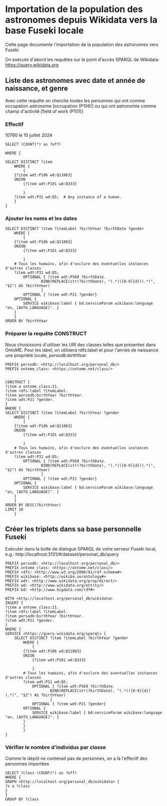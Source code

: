 # Importation de la population des astronomes depuis Wikidata vers la base Fuseki locale

Cette page documente l'importation de la population des astronomes vers Fuseki

On exécute d'abord les requêtes sur le point d'accès SPARQL de Wikidata: https://query.wikidata.org



## Liste des astronomes avec date et année de naissance, et genre

Avec cette requête on cherche toutes les personnes qui ont comme occupation astronome [occupation (P106)] ou qui ont astronomie comme champ d'activité [field of work (P101)]


### Effectif

10760 le 10 juillet 2024

    SELECT (COUNT(*) as ?eff)

    WHERE {

    SELECT DISTINCT ?item
        WHERE {
            {
        {?item wdt:P106 wd:Q11063}
        UNION
            {?item wdt:P101 wd:Q333} 

            }      
        ?item wdt:P31 wd:Q5;  # Any instance of a human.
        } 
    }
### Ajouter les noms et les dates

    SELECT DISTINCT ?item ?itemLabel ?birthYear ?birthDate ?gender
        WHERE {
            {
        {?item wdt:P106 wd:Q11063}
        UNION
            {?item wdt:P101 wd:Q333} 

            }        
        # Tous les humains, afin d'exclure des éventuelles instances d'autres classes    
        ?item wdt:P31 wd:Q5;  
            OPTIONAL { ?item wdt:P569 ?birthDate.
                    BIND(REPLACE(str(?birthDate), "(.*)([0-9]{4})(.*)", "$2") AS ?birthYear)
                    }
            OPTIONAL { ?item wdt:P21 ?gender}
        OPTIONAL {
            SERVICE wikibase:label { bd:serviceParam wikibase:language "en, [AUTO_LANGUAGE]". }
        }
        } 
    ORDER BY ?birthYear



### Préparer la requête CONSTRUCT

Nous choisissons d'utiliser les URI des classes telles que présentes dans OntoME. Pour les label, on utilisera rdfs:label et pour l'année de naissance une propriété locale, _persodb:birthYear_.

    PREFIX persodb: <http://localhost.org/personal_db/>
    PREFIX ontome_class: <https://ontome.net/class/>


    CONSTRUCT {
    ?item a ontome_class:21.
    ?item rdfs:label ?itemLabel.
    ?item persodb:birthYear ?birthYear.
    ?item wdt:P21 ?gender.
    }
    WHERE {
    SELECT DISTINCT ?item ?itemLabel ?birthYear ?gender
        WHERE {
            {
        {?item wdt:P106 wd:Q11063}
        UNION
            {?item wdt:P101 wd:Q333} 

            }        
        # Tous les humains, afin d'exclure des éventuelles instances d'autres classes    
        ?item wdt:P31 wd:Q5;  
            OPTIONAL { ?item wdt:P569 ?birthDate.
                    BIND(REPLACE(str(?birthDate), "(.*)([0-9]{4})(.*)", "$2") AS ?birthYear)
                    }
            OPTIONAL { ?item wdt:P21 ?gender}
        OPTIONAL {
            SERVICE wikibase:label { bd:serviceParam wikibase:language "en, [AUTO_LANGUAGE]". }
        }
        }
    ORDER BY DESC(?birthYear)
    LIMIT 10 
        }


## Créer les triplets dans sa base personnelle Fuseki

Exécuter dans la boîte de dialogue SPARQL de votre serveur Fuseki local, e.g.: http://localhost:3131/#/dataset/personal_db/query


    PREFIX persodb: <http://localhost.org/personal_db/>
    PREFIX ontome_class: <https://ontome.net/class/>
    PREFIX rdfs: <http://www.w3.org/2000/01/rdf-schema#>
    PREFIX wikibase: <http://wikiba.se/ontology#>
    PREFIX wdt: <http://www.wikidata.org/prop/direct/>
    PREFIX wd: <http://www.wikidata.org/entity/>
    PREFIX bd: <http://www.bigdata.com/rdf#>

    WITH <http://localhost.org/personal_db/wikidata>
    INSERT {
    ?item a ontome_class:21.
    ?item rdfs:label ?itemLabel.
    ?item persodb:birthYear ?birthYear.
    ?item wdt:P21 ?gender.
    }
    WHERE {
    SERVICE <https://query.wikidata.org/sparql> {
        SELECT DISTINCT ?item ?itemLabel ?birthYear ?gender
            WHERE {
                {
            {?item wdt:P106 wd:Q11063}
            UNION
                {?item wdt:P101 wd:Q333} 

                }        
            # Tous les humains, afin d'exclure des éventuelles instances d'autres classes    
            ?item wdt:P31 wd:Q5;  
                OPTIONAL { ?item wdt:P569 ?birthDate.
                        BIND(REPLACE(str(?birthDate), "(.*)([0-9]{4})(.*)", "$2") AS ?birthYear)
                        }
                OPTIONAL { ?item wdt:P21 ?gender}
            OPTIONAL {
                SERVICE wikibase:label { bd:serviceParam wikibase:language "en, [AUTO_LANGUAGE]". }
            }
            }
            }
    }


### Vérifier le nombre d'individus par classe

Comme le dépôt ne contenait pas de personnes, on a là l'effecitf des personnes importées

    SELECT ?class (COUNT(*) as ?eff)
    WHERE {
    GRAPH <http://localhost.org/personal_db/wikidata> {
    ?s a ?class
    }
    }
    GROUP BY ?class 